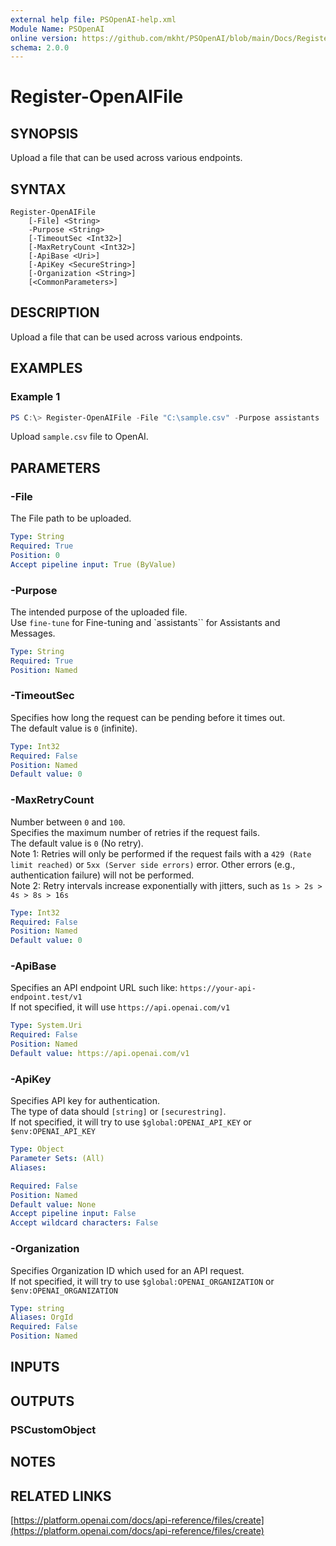 ```yaml
---
external help file: PSOpenAI-help.xml
Module Name: PSOpenAI
online version: https://github.com/mkht/PSOpenAI/blob/main/Docs/Register-OpenAIFile.md
schema: 2.0.0
---
```


# Register-OpenAIFile

## SYNOPSIS
Upload a file that can be used across various endpoints.

## SYNTAX

```
Register-OpenAIFile
    [-File] <String>
    -Purpose <String>
    [-TimeoutSec <Int32>]
    [-MaxRetryCount <Int32>]
    [-ApiBase <Uri>]
    [-ApiKey <SecureString>]
    [-Organization <String>]
    [<CommonParameters>]
```

## DESCRIPTION
Upload a file that can be used across various endpoints.

## EXAMPLES

### Example 1
```powershell
PS C:\> Register-OpenAIFile -File "C:\sample.csv" -Purpose assistants
```

Upload `sample.csv` file to OpenAI.

## PARAMETERS

### -File
The File path to be uploaded.

```yaml
Type: String
Required: True
Position: 0
Accept pipeline input: True (ByValue)
```

### -Purpose
The intended purpose of the uploaded file.  
Use `fine-tune` for Fine-tuning and `assistants`` for Assistants and Messages.

```yaml
Type: String
Required: True
Position: Named
```

### -TimeoutSec
Specifies how long the request can be pending before it times out.  
The default value is `0` (infinite).

```yaml
Type: Int32
Required: False
Position: Named
Default value: 0
```

### -MaxRetryCount
Number between `0` and `100`.  
Specifies the maximum number of retries if the request fails.  
The default value is `0` (No retry).  
Note 1: Retries will only be performed if the request fails with a `429 (Rate limit reached)` or `5xx (Server side errors)` error. Other errors (e.g., authentication failure) will not be performed.  
Note 2: Retry intervals increase exponentially with jitters, such as `1s > 2s > 4s > 8s > 16s`

```yaml
Type: Int32
Required: False
Position: Named
Default value: 0
```

### -ApiBase
Specifies an API endpoint URL such like: `https://your-api-endpoint.test/v1`  
If not specified, it will use `https://api.openai.com/v1`

```yaml
Type: System.Uri
Required: False
Position: Named
Default value: https://api.openai.com/v1
```

### -ApiKey
Specifies API key for authentication.  
The type of data should `[string]` or `[securestring]`.  
If not specified, it will try to use `$global:OPENAI_API_KEY` or `$env:OPENAI_API_KEY`

```yaml
Type: Object
Parameter Sets: (All)
Aliases:

Required: False
Position: Named
Default value: None
Accept pipeline input: False
Accept wildcard characters: False
```

### -Organization
Specifies Organization ID which used for an API request.  
If not specified, it will try to use `$global:OPENAI_ORGANIZATION` or `$env:OPENAI_ORGANIZATION`

```yaml
Type: string
Aliases: OrgId
Required: False
Position: Named
```

## INPUTS

## OUTPUTS

### PSCustomObject

## NOTES

## RELATED LINKS

[https://platform.openai.com/docs/api-reference/files/create](https://platform.openai.com/docs/api-reference/files/create)

